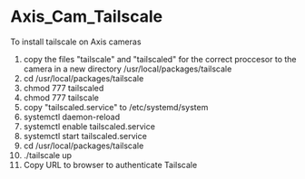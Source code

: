 # Axis_Cam_Tailscale

To install tailscale on Axis cameras
1. copy the files "tailscale" and "tailscaled" for the correct proccesor to the camera in a new directory /usr/local/packages/tailscale
2. cd /usr/local/packages/tailscale
3. chmod 777 tailscaled 
4. chmod 777 tailscale
5. copy "tailscaled.service" to /etc/systemd/system
6. systemctl daemon-reload
7. systemctl enable tailscaled.service
8. systemctl start tailscaled.service
9. cd /usr/local/packages/tailscale
10. ./tailscale up
11. Copy URL to browser to authenticate Tailscale
